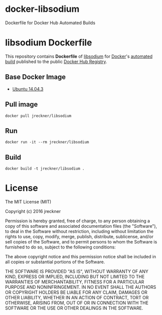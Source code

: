 # docker-libsodium
Dockerfile for Docker Hub Automated Builds

libsodium Dockerfile
====================

This repository contains **Dockerfile** of [libsodium](https://download.libsodium.org/doc/) for 
[Docker](https://www.docker.com/)'s [automated build](https://hub.docker.com/r/jreckner/docker-libsodium/) published 
to the public [Docker Hub Registry](https://registry.hub.docker.com/).

## Base Docker Image

* [Ubuntu 14.04.3](https://registry.hub.docker.com/u/library/ubuntu/)

## Pull image
```
docker pull jreckner/libsodium
```

## Run
```
docker run -it --rm jreckner/libsodium
```

## Build
```
docker build -t jreckner/libsodium .
```

License
=======

The MIT License (MIT)

Copyright (c) 2016 jreckner

Permission is hereby granted, free of charge, to any person obtaining a copy
of this software and associated documentation files (the "Software"), to deal
in the Software without restriction, including without limitation the rights
to use, copy, modify, merge, publish, distribute, sublicense, and/or sell
copies of the Software, and to permit persons to whom the Software is
furnished to do so, subject to the following conditions:

The above copyright notice and this permission notice shall be included in all
copies or substantial portions of the Software.

THE SOFTWARE IS PROVIDED "AS IS", WITHOUT WARRANTY OF ANY KIND, EXPRESS OR
IMPLIED, INCLUDING BUT NOT LIMITED TO THE WARRANTIES OF MERCHANTABILITY,
FITNESS FOR A PARTICULAR PURPOSE AND NONINFRINGEMENT. IN NO EVENT SHALL THE
AUTHORS OR COPYRIGHT HOLDERS BE LIABLE FOR ANY CLAIM, DAMAGES OR OTHER
LIABILITY, WHETHER IN AN ACTION OF CONTRACT, TORT OR OTHERWISE, ARISING FROM,
OUT OF OR IN CONNECTION WITH THE SOFTWARE OR THE USE OR OTHER DEALINGS IN THE
SOFTWARE.
